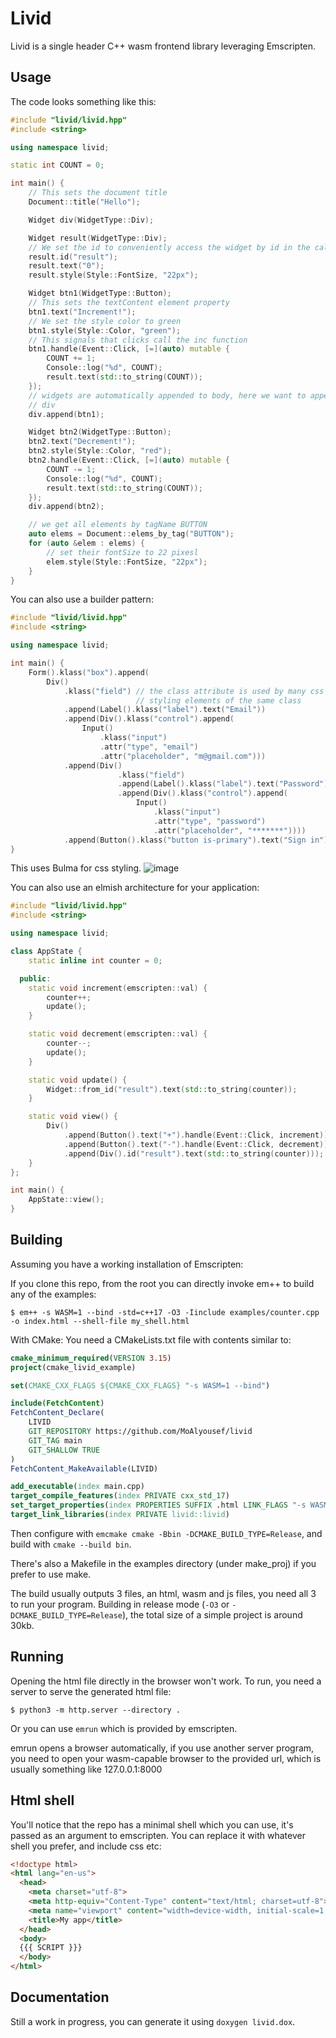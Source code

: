 # Livid

Livid is a single header C++ wasm frontend library leveraging Emscripten.

## Usage

The code looks something like this:
```cpp
#include "livid/livid.hpp"
#include <string>

using namespace livid;

static int COUNT = 0;

int main() {
    // This sets the document title
    Document::title("Hello");

    Widget div(WidgetType::Div);

    Widget result(WidgetType::Div);
    // We set the id to conveniently access the widget by id in the callback
    result.id("result");
    result.text("0");
    result.style(Style::FontSize, "22px");

    Widget btn1(WidgetType::Button);
    // This sets the textContent element property
    btn1.text("Increment!");
    // We set the style color to green
    btn1.style(Style::Color, "green");
    // This signals that clicks call the inc function
    btn1.handle(Event::Click, [=](auto) mutable {
        COUNT += 1;
        Console::log("%d", COUNT);
        result.text(std::to_string(COUNT));
    });
    // widgets are automatically appended to body, here we want to append to the
    // div
    div.append(btn1);

    Widget btn2(WidgetType::Button);
    btn2.text("Decrement!");
    btn2.style(Style::Color, "red");
    btn2.handle(Event::Click, [=](auto) mutable {
        COUNT -= 1;
        Console::log("%d", COUNT);
        result.text(std::to_string(COUNT));
    });
    div.append(btn2);

    // we get all elements by tagName BUTTON
    auto elems = Document::elems_by_tag("BUTTON");
    for (auto &elem : elems) {
        // set their fontSize to 22 pixesl
        elem.style(Style::FontSize, "22px");
    }
}
```
You can also use a builder pattern:
```cpp
#include "livid/livid.hpp"
#include <string>

using namespace livid;

int main() {
    Form().klass("box").append(
        Div()
            .klass("field") // the class attribute is used by many css libs for
                            // styling elements of the same class
            .append(Label().klass("label").text("Email"))
            .append(Div().klass("control").append(
                Input()
                    .klass("input")
                    .attr("type", "email")
                    .attr("placeholder", "m@gmail.com")))
            .append(Div()
                        .klass("field")
                        .append(Label().klass("label").text("Password"))
                        .append(Div().klass("control").append(
                            Input()
                                .klass("input")
                                .attr("type", "password")
                                .attr("placeholder", "*******"))))
            .append(Button().klass("button is-primary").text("Sign in")));
}
```
This uses Bulma for css styling.
![image](https://user-images.githubusercontent.com/37966791/147970535-12542b64-94e2-4660-86d1-43846d9ce92f.png)

You can also use an elmish architecture for your application:
```cpp
#include "livid/livid.hpp"
#include <string>

using namespace livid;

class AppState {
    static inline int counter = 0;

  public:
    static void increment(emscripten::val) {
        counter++;
        update();
    }

    static void decrement(emscripten::val) {
        counter--;
        update();
    }

    static void update() {
        Widget::from_id("result").text(std::to_string(counter));
    }

    static void view() {
        Div()
            .append(Button().text("+").handle(Event::Click, increment))
            .append(Button().text("-").handle(Event::Click, decrement))
            .append(Div().id("result").text(std::to_string(counter)));
    }
};

int main() {
    AppState::view();
}
```
## Building

Assuming you have a working installation of Emscripten:

If you clone this repo, from the root you can directly invoke em++ to build any of the examples:
```
$ em++ -s WASM=1 --bind -std=c++17 -O3 -Iinclude examples/counter.cpp -o index.html --shell-file my_shell.html
```

With CMake:
You need a CMakeLists.txt file with contents similar to:
```cmake
cmake_minimum_required(VERSION 3.15)
project(cmake_livid_example)

set(CMAKE_CXX_FLAGS ${CMAKE_CXX_FLAGS} "-s WASM=1 --bind")

include(FetchContent)
FetchContent_Declare(
    LIVID
    GIT_REPOSITORY https://github.com/MoAlyousef/livid
    GIT_TAG main
    GIT_SHALLOW TRUE
)
FetchContent_MakeAvailable(LIVID)

add_executable(index main.cpp)
target_compile_features(index PRIVATE cxx_std_17)
set_target_properties(index PROPERTIES SUFFIX .html LINK_FLAGS "-s WASM=1 --bind --shell-file ${CMAKE_CURRENT_LIST_DIR}/my_shell.html")
target_link_libraries(index PRIVATE livid::livid)
```

Then configure with `emcmake cmake -Bbin -DCMAKE_BUILD_TYPE=Release`, and build with `cmake --build bin`.

There's also a Makefile in the examples directory (under make_proj) if you prefer to use make.

The build usually outputs 3 files, an html, wasm and js files, you need all 3 to run your program.
Building in release mode (`-O3` or `-DCMAKE_BUILD_TYPE=Release`), the total size of a simple project is around 30kb.

## Running

Opening the html file directly in the browser won't work.
To run, you need a server to serve the generated html file:
```
$ python3 -m http.server --directory .
```
Or you can use `emrun` which is provided by emscripten.

emrun opens a browser automatically, if you use another server program, you need to open your wasm-capable browser to the provided url, which is usually something like 127.0.0.1:8000

## Html shell

You'll notice that the repo has a minimal shell which you can use, it's passed as an argument to emscripten. You can replace it with whatever shell you prefer, and include css etc:
```html
<!doctype html>
<html lang="en-us">
  <head>
    <meta charset="utf-8">
    <meta http-equiv="Content-Type" content="text/html; charset=utf-8">
    <meta name="viewport" content="width=device-width, initial-scale=1.0">
    <title>My app</title>
  </head>
  <body>
  {{{ SCRIPT }}}
  </body>
</html>
```

## Documentation

Still a work in progress, you can generate it using `doxygen livid.dox`.
